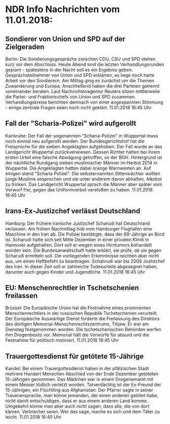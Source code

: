 # NDR Info Nachrichten vom 11.01.2018:


## Sondierer von Union und SPD auf der Zielgeraden
Berlin: Die Sondierungsgespräche zwischen CDU, CSU und SPD stehen kurz vor dem Abschluss. Heute Abend sind die letzten Verhandlungsrunden geplant - spätestens in der Nacht soll es ein Ergebnis geben. Gesprächsteilnehmer von Union und SPD erklärten, es liege noch harte Arbeit vor den Sondierern. Am Mittag ging es zunächst um die Themen Zuwanderung und Europa. Anschließend haben die drei Parteien getrennt voneinander beraten. Laut Nachrichtenagentur Reuters sitzen mittlerweile die Partei- und Fraktionschefs von Union und SPD zusammen. Verhandlungskreise berichten demnach von einer angespannten Stimmung - einige zentrale Fragen seien noch nicht geklärt. 11.01.2018 16:45 Uhr 

## Fall der "Scharia-Polizei" wird aufgerollt
Karlsruhe: Der Fall der sogenannten "Scharia-Polizei" in Wuppertal muss noch einmal neu aufgerollt werden. Der Bundesgerichtshof hat die Freisprüche für die sieben Angeklagten aufgehoben. Der Fall wurde an das Landgericht Wuppertal zurückverwiesen. Dessen Richter hätten bei ihrem ersten Urteil eine falsche Abwägung getroffen, so der BGH. Hintergrund ist der nächtliche Rundgang sieben muslimischer Männer im Herbst 2014 in Wuppertal. Die Angeklagten hatten dabei orange Warnwesten an. Auf einigen stand "Scharia Polizei". Die selbsternannten Sittenwächter wollten junge Muslime ansprechen und sie unter anderem davon abhalten, Alkohol zu trinken. Das Landgericht Wuppertal sprach die Männer aber später vom Vorwurf frei, gegen das Uniformverbot verstoßen zu haben. 11.01.2018 16:45 Uhr 

## Irans-Ex-Justizchef verlässt Deutschland
Hamburg: Der frühere iranische Justizchef Scharudi hat Deutschland verlassen. Am frühen Nachmittag hob vom Hamburger Flughafen eine Maschine in den Iran ab. Die Polizei bestätigte, dass der 69-Jährige an Bord ist. Scharudi hatte sich seit Mitte Dezember in einer privaten Klinik in Hannover aufgehalten. Dort soll er wegen eines Hirntumors behandelt worden sein. Die Bundesanwaltschaft hatte erklärt, sie prüfe, ob sie gegen Scharudi ermitteln soll. Die vorliegenden Erkenntnisse reichten aber nicht aus, um einen Haftbefehl zu beantragen. Schahrudi war bis 2009 Justizchef des Iran. In dieser Zeit soll er zahlreiche Todesurteile abgesegnet haben, darunter auch gegen Kinder und Jugendliche. 11.01.2018 16:45 Uhr 

## EU: Menschenrechtler in Tschetschenien freilassen
Brüssel: Die Europäische Union hat die Festnahme eines prominenten Menschenrechtlers in der russischen Republik Tschetschenien verurteilt. Der Europäische Auswärtige Dienst forderte die Freilassung des Direktors des dortigen Memorial-Menschenrechtszentrums, Titijew. Er war am Dienstag festgenommen worden. Die tschetschenischen Behörden werfen ihm Drogenbesitz vor. Memorial hält die Vorwürfe für absurd und die Festnahme für politisch motiviert. 11.01.2018 16:45 Uhr 

## Trauergottesdienst für getötete 15-Jährige
Kandel: Bei einem Trauergottesdienst haben in der pfälzischen Stadt mehrere Hundert Menschen Abschied von der Ende Dezember getöteten 15-Jährigen genommen. Das Mädchen war in einem Drogeriemarkt mit einem Messer tödlich verletzt worden. Tatverdächtig ist der Ex-Freund der 15-Jährigen, ein Flüchtling aus Afghanistan. Der Pfarrer sagte in seiner Traueransprache, man könne jemanden, der einen anderen getötet habe, nicht damit entschuldigen, dass er aus einem anderen Land komme. Umgekehrt könne man aber auch nicht sagen, dass alle, die von dort kämen, Verbrecher seien. Wer das sage, mache es sich und dem Täter zu leicht. 11.01.2018 16:45 Uhr 
